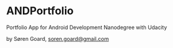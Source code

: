 # ANDPortfolio
Portfolio App for Android Development Nanodegree with Udacity

by Søren Goard, soren.goard@gmail.com
